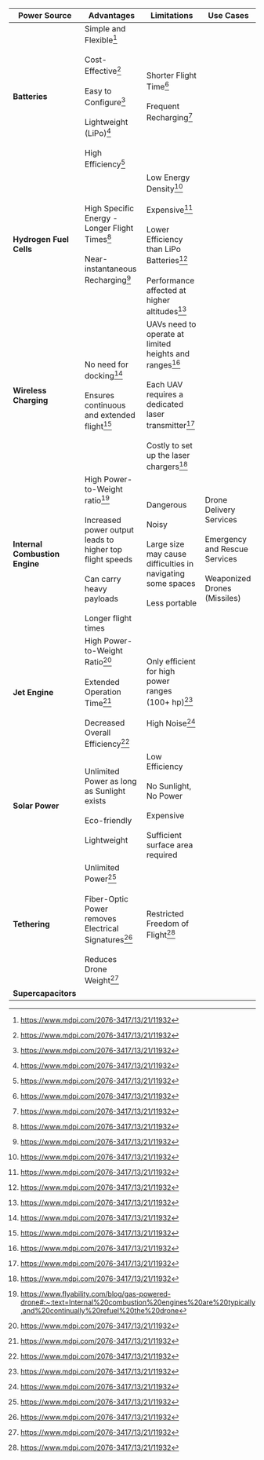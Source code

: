 
| Power Source                   | Advantages                                                                                                                                                | Limitations                                                                                                                                                      | Use Cases                                                                                                |
| ------------------------------ | --------------------------------------------------------------------------------------------------------------------------------------------------------- | ---------------------------------------------------------------------------------------------------------------------------------------------------------------- | -------------------------------------------------------------------------------------------------------- |
| **Batteries**                  | Simple and Flexible[^1]<br><br>Cost-Effective[^1]<br><br>Easy to Configure[^1]<br><br>Lightweight (LiPo)[^1]<br><br>High Efficiency[^1]                   | Shorter Flight Time[^1]<br><br>Frequent Recharging[^1]                                                                                                           |                                                                                                          |
| **Hydrogen Fuel Cells**        | High Specific Energy - Longer Flight Times[^1]<br><br>Near-instantaneous Recharging[^1]                                                                   | Low Energy Density[^1]<br><br>Expensive[^1]<br><br>Lower Efficiency than LiPo Batteries[^1]<br><br>Performance affected at higher altitudes[^1]                  |                                                                                                          |
| **Wireless Charging**          | No need for docking[^1]<br><br>Ensures continuous and extended flight[^1]                                                                                 | UAVs need to operate at limited heights and ranges[^1]<br><br>Each UAV requires a dedicated laser transmitter[^1]<br><br>Costly to set up the laser chargers[^1] |                                                                                                          |
| **Internal Combustion Engine** | High Power-to-Weight ratio[^2]<br><br>Increased power output leads to higher top flight speeds<br><br>Can carry heavy payloads<br><br>Longer flight times | Dangerous<br><br>Noisy<br><br>Large size may cause difficulties in navigating some spaces<br><br>Less portable                                                   | Drone Delivery Services<br><br>Emergency and Rescue Services<br><br>Weaponized Drones (Missiles)<br><br> |
| **Jet Engine**                 | High Power-to-Weight Ratio[^1]<br><br>Extended Operation Time[^1]<br><br>Decreased Overall Efficiency[^1]                                                 | Only efficient for high power ranges (100+ hp)[^1]<br><br>High Noise[^1]                                                                                         |                                                                                                          |
| **Solar Power**                | Unlimited Power as long as Sunlight exists<br><br>Eco-friendly<br><br>Lightweight                                                                         | Low Efficiency<br><br>No Sunlight, No Power<br><br>Expensive<br><br>Sufficient surface area required                                                             |                                                                                                          |
| **Tethering**                  | Unlimited Power[^1]<br><br>Fiber-Optic Power removes Electrical Signatures[^1]<br><br>Reduces Drone Weight[^1]                                            | Restricted Freedom of Flight[^1]                                                                                                                                 |                                                                                                          |
| **Supercapacitors**            |                                                                                                                                                           |                                                                                                                                                                  |                                                                                                          |
[^1]: https://www.mdpi.com/2076-3417/13/21/11932
[^2]: https://www.flyability.com/blog/gas-powered-drone#:~:text=Internal%20combustion%20engines%20are%20typically,and%20continually%20refuel%20the%20drone